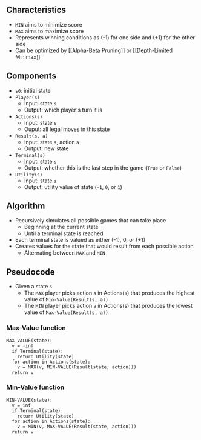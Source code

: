 ## Characteristics

- `MIN` aims to minimize score
- `MAX` aims to maximize score
- Represents winning conditions as (-1) for one side and (+1) for the other side
- Can be optimized by [[Alpha-Beta Pruning]] or [[Depth-Limited Minimax]]

## Components

- `s0`: initial state
- `Player(s)`
	- Input: state `s`
	- Output: which player's turn it is
- `Actions(s)`
	- Input: state `s`
	- Ouput: all legal moves in this state
- `Result(s, a)`
	- Input: state `s`, action `a`
	- Output: new state
- `Terminal(s)`
	- Input: state `s`
	- Output: whether this is the last step in the game (`True` or `False`)
- `Utility(s)`
	- Input: state `s`
	- Output: utility value of state (`-1`, `0`, or `1`)

## Algorithm

- Recursively simulates all possible games that can take place
	- Beginning at the current state
	- Until a terminal state is reached 
- Each terminal state is valued as either (-1), 0, or (+1)
- Creates values for the state that would result from each possible action
	- Alternating between `MAX` and `MIN`

## Pseudocode

- Given a state `s`
	- The `MAX` player picks action `a` in Actions(s) that produces the highest value of `Min-Value(Result(s, a))`
	- The `MIN` player picks action `a` in Actions(s) that produces the lowest value of `Max-Value(Result(s, a))`

### Max-Value function

```
MAX-VALUE(state):
  v = -inf
  if Terminal(state):
    return Utility(state)
  for action in Actions(state):
    v = MAX(v, MIN-VALUE(Result(state, action)))
  return v
```

### Min-Value function

```
MIN-VALUE(state):
  v = inf
  if Terminal(state):
    return Utility(state)
  for action in Actions(state):
    v = MIN(v, MAX-VALUE(Result(state, action)))
  return v
```
